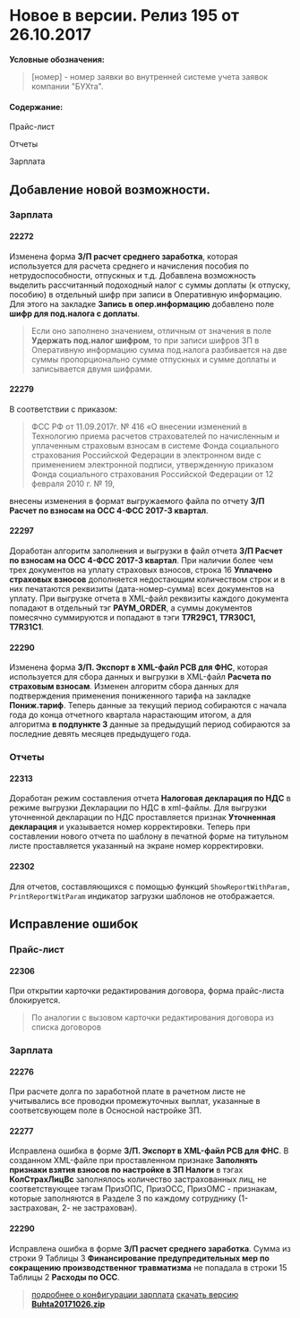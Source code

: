 ﻿
# Новое в версии. Релиз 195 от 26.10.2017

**Условные обозначения:**
 >[номер] - номер заявки во внутренней системе учета заявок компании "БУХта".


#### Содержание:

Прайс-лист

Отчеты

Зарплата

## Добавление новой возможности.

### Зарплата

#### 22272
Изменена форма __З/П расчет среднего заработка__, которая используется для расчета среднего и начисления пособия по нетрудоспособности, отпускных и т.д. Добавлена возможность
выделить рассчитанный подоходный налог с суммы доплаты (к отпуску, пособию) в отдельный шифр при записи в Оперативную информацию. Для этого на закладке __Запись в опер.информацию__
добавлено поле __шифр для под.налога с доплаты__.
>Если оно заполнено значением, отличным от значения в поле __Удержать под.налог шифром__, то при записи шифров ЗП
в Оперативную информацию сумма под.налога разбивается на две суммы пропорционально сумме отпускных и сумме доплаты и записывается двумя шифрами.

#### 22279
В соответствии с приказом:
>ФСС РФ от 11.09.2017г. № 416 «О внесении изменений в Технологию приема расчетов страхователей по начисленным и уплаченным страховым взносам
в системе Фонда социального страхования Российской Федерации в электронном виде с применением электронной подписи, утвержденную приказом Фонда социального страхования
Российской Федерации от 12 февраля 2010 г. № 19,

внесены изменения в формат выгружаемого файла по отчету __З/П Расчет по взносам на ОСС 4-ФСС 2017-3 квартал__.

#### 22297
Доработан алгоритм заполнения и выгрузки в файл отчета __З/П Расчет по взносам на ОСС 4-ФСС 2017-3 квартал__. При наличии более чем трех документов на уплату страховых взносов,
строка 16 __Уплачено страховых взносов__ дополняется недостающим количеством строк и в них печатаются реквизиты (дата-номер-сумма) всех документов на уплату.
При выгрузке отчета в XML-файл реквизиты каждого документа попадают в отдельный тэг __PAYM_ORDER__, а суммы документов помесячно суммируются и попадают в тэги __T7R29C1, T7R30C1, T7R31C1__.

#### 22290
Изменена форма __З/П. Экспорт в XML-файл РСВ для ФНС__, которая используется для сбора данных и выгрузки в XML-файл __Расчета по страховым взносам__.
Изменен алгоритм сбора данных для подтверждения применения пониженного тарифа на закладке __Пониж.тариф__. Теперь данные за текущий период собираются с начала года
до конца отчетного квартала нарастающим итогом, а для алгоритма __в подпункте 3__ данные за предыдущий период собираются за последние девять месяцев предыдущего года.

### Отчеты

#### 22313
Доработан режим составления отчета __Налоговая декларация по НДС__ в режиме выгрузки Декларации по НДС в xml-файлы.
Для выгрузки уточненной декларации по НДС проставляется признак __Уточненная декларация__ и указывается номер корректировки.
Теперь при составлении нового отчета по шаблону в печатной форме на титульном листе проставляется указанный на экране номер корректировки.

#### 22302
Для отчетов, составляющихся с помощью функций
``` ShowReportWithParam, PrintReportWitParam ```
индикатор загрузки шаблонов не отображается.

## Исправление ошибок

### Прайс-лист

#### 22306
При открытии карточки редактирования договора, форма прайс-листа блокируется.
>По аналогии с вызовом карточки редактирования договора из списка договоров

### Зарплата

#### 22276
При расчете долга по заработной плате в рачетном листе не учитывались все проводки промежуточных выплат, указанные в соответсвующем поле
в Осносной настройке ЗП.

#### 22277
Исправлена ошибка в форме __З/П. Экспорт в XML-файл РСВ для ФНС__.
В созданном XML-файле при проставленном признаке __Заполнять признаки взятия взносов по
настройке в ЗП Налоги__ в тэгах __КолСтрахЛицВс__ заполнялось количество застрахованных лиц, не соответствующее тэгам ПризОПС, ПризОСС, ПризОМС - признакам,
которые заполняются в Разделе 3 по каждому сотруднику (1-застрахован, 2- не застрахован).

#### 22290
Исправлена ошибка в форме __З/П расчет среднего заработка__.
Сумма из строки 9 Таблицы 3 __Финансирование предупредительных мер по сокращению производственног травматизма__ не попадала в строки 15 Таблицы 2 __Расходы по ОСС__.

> [подробнее о конфигурации зарплата](Стандартная_Зарплата.htm)
[скачать версию **Buhta20171026.zip**](Buhta20171026.zip)



